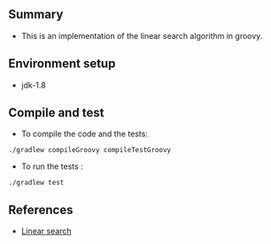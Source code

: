 
## Summary

* This is an implementation of the linear search algorithm in groovy.

## Environment setup

* jdk-1.8

## Compile and test

* To compile the code and the tests: 
```
./gradlew compileGroovy compileTestGroovy
```

* To run the tests : 
```
./gradlew test
```

## References

* [Linear search](https://en.wikipedia.org/wiki/Linear_search)